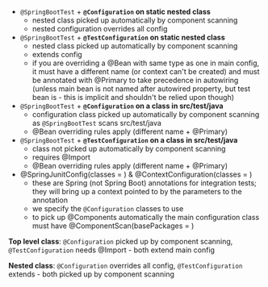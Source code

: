 
- `@SpringBootTest` + **`@Configuration` on static nested class**
	- nested class picked up automatically by component scanning
	- nested configuration overrides all config
- `@SpringBootTest` + **`@TestConfiguration` on static nested class**
	- nested class picked up automatically by component scanning
	- extends config
	- if you are overriding a @Bean with same type as one in main config, it must have a different name (or context can't be created) and must be annotated with @Primary to take precedence in autowiring (unless main bean is not named after autowired property, but test bean is - this is implicit and shouldn't be relied upon though)
- `@SpringBootTest` + **`@Configuration` on a class in src/test/java**
	- configuration class picked up automatically by component scanning as `@SpringBootTest` scans src/test/java
	- @Bean overriding rules apply (different name + @Primary)
- `@SpringBootTest` + **`@TestConfiguration` on a class in src/test/java**
	- class not picked up automatically by component scanning
	- requires @Import
	- @Bean overriding rules apply (different name + @Primary)
- @SpringJunitConfig(classes = ) & @ContextConfiguration(classes = )
	- these are Spring (not Spring Boot) annotations for integration tests; they will bring up a context pointed to by the parameters to the annotation
	- we specify the `@Configuration` classes to use
	- to pick up @Components automatically the main configuration class must have @ComponentScan(basePackages = )

**Top level class**: `@Configuration` picked up by component scanning, `@TestConfiguration` needs @Import - both extend main config

**Nested class**: `@Configuration` overrides all config, `@TestConfiguration` extends - both picked up by component scanning
